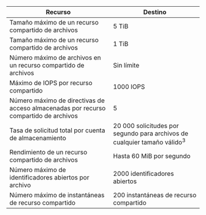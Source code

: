 | Recurso | Destino |
|----------|---------------|
| Tamaño máximo de un recurso compartido de archivos | 5 TiB |
| Tamaño máximo de un recurso compartido de archivos | 1 TiB |
| Número máximo de archivos en un recurso compartido de archivos | Sin límite |
| Máximo de IOPS por recurso compartido | 1000 IOPS |
| Número máximo de directivas de acceso almacenadas por recurso compartido de archivos | 5 |
| Tasa de solicitud total por cuenta de almacenamiento | 20 000 solicitudes por segundo para archivos de cualquier tamaño válido<sup>3</sup> |
| Rendimiento de un recurso compartido de archivos | Hasta 60 MiB por segundo |
| Número máximo de identificadores abiertos por archivo | 2000 identificadores abiertos |
| Número máximo de instantáneas de recurso compartido | 200 instantáneas de recurso compartido |
